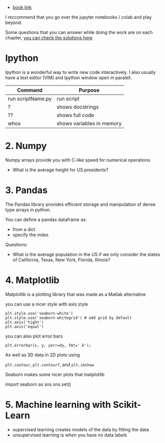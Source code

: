 - [book link](https://jakevdp.github.io/PythonDataScienceHandbook/index.html)

I reccommend that you go over the jupyter notebooks / colab and play beyond.

Some questions that you can answer while doing the work are on each chapter, [you can check the solutions here](Python_Data_science_handbook_by_Jake_VanderPlas_solutions)

# Ipython

Ipython is a wonderful way to write new code interactively.
I also usually have a text editor (VIM) and Ipython window open in paralell.

| Command           | Purpose                   |
| ----------------- | ------------------------- |
| run scriptName.py | run script                |
| ?                 | shows docstrings          |
| ??                | shows full code           |
| whos              | shows variables in memory |

# 2. Numpy

Numpy arrays provide you with C-like speed for numerical operations

- What is the average height for US presidents?

# 3. Pandas

The Pandas library provides efficient storage and manipulation of dense type arrays in python.

You can define a pandas dataframe as:

- from a dict
- specify the index

Questions:

- What is the average population in the US if we only consider the states of California, Texas, New York, Florida, Illinois?

# 4. Matplotlib

Matplotlib is a plotting library that was made as a Matlab alternative

you can use a nicer style with axis style

```
plt.style.use('seaborn-white')
plt.style.use('seaborn-whitegrid') # add grid by default
plt.axis('tight')
plt.axis('equal')
```

you can also plot error bars

`plt.errorbar(x, y, yerr=dy, fmt='.k');`

As well as 3D data in 2D plots using

`plt.contour`, `plt.contourf`, and `plt.imshow`

Seaborn makes some nicer plots that matplotlib

import seaborn as sns
sns.set()

# 5. Machine learning with Scikit-Learn

- supervised learning creates models of the data by fitting the data
- unsupervised learning is when you have no data labels
